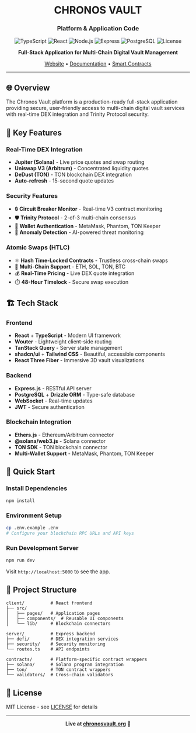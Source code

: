 <div align="center">

# CHRONOS VAULT

### Platform & Application Code

![TypeScript](https://img.shields.io/badge/TypeScript-007ACC?style=for-the-badge&logo=typescript&logoColor=white)
![React](https://img.shields.io/badge/React-20232A?style=for-the-badge&logo=react&logoColor=61DAFB)
![Node.js](https://img.shields.io/badge/Node.js-43853D?style=for-the-badge&logo=node.js&logoColor=white)
![Express](https://img.shields.io/badge/Express-000000?style=for-the-badge&logo=express&logoColor=white)
![PostgreSQL](https://img.shields.io/badge/PostgreSQL-316192?style=for-the-badge&logo=postgresql&logoColor=white)
![License](https://img.shields.io/badge/License-MIT-green.svg?style=for-the-badge)

**Full-Stack Application for Multi-Chain Digital Vault Management**

[Website](https://chronosvault.org) • [Documentation](https://github.com/Chronos-Vault/chronos-vault-docs) • [Smart Contracts](https://github.com/Chronos-Vault/chronos-vault-contracts)

</div>

---

## 🌐 Overview

The Chronos Vault platform is a production-ready full-stack application providing secure, user-friendly access to multi-chain digital vault services with real-time DEX integration and Trinity Protocol security.

## 🎯 Key Features

### Real-Time DEX Integration
- **Jupiter (Solana)** - Live price quotes and swap routing
- **Uniswap V3 (Arbitrum)** - Concentrated liquidity quotes
- **DeDust (TON)** - TON blockchain DEX integration
- **Auto-refresh** - 15-second quote updates

### Security Features
- 🔒 **Circuit Breaker Monitor** - Real-time V3 contract monitoring
- 🛡️ **Trinity Protocol** - 2-of-3 multi-chain consensus
- 🔐 **Wallet Authentication** - MetaMask, Phantom, TON Keeper
- 🚨 **Anomaly Detection** - AI-powered threat monitoring

### Atomic Swaps (HTLC)
- ⚛️ **Hash Time-Locked Contracts** - Trustless cross-chain swaps
- 💱 **Multi-Chain Support** - ETH, SOL, TON, BTC
- 💰 **Real-Time Pricing** - Live DEX quote integration
- ⏱️ **48-Hour Timelock** - Secure swap execution

## 🏗️ Tech Stack

### Frontend
- **React** + **TypeScript** - Modern UI framework
- **Wouter** - Lightweight client-side routing
- **TanStack Query** - Server state management
- **shadcn/ui** + **Tailwind CSS** - Beautiful, accessible components
- **React Three Fiber** - Immersive 3D vault visualizations

### Backend
- **Express.js** - RESTful API server
- **PostgreSQL** + **Drizzle ORM** - Type-safe database
- **WebSocket** - Real-time updates
- **JWT** - Secure authentication

### Blockchain Integration
- **Ethers.js** - Ethereum/Arbitrum connector
- **@solana/web3.js** - Solana connector
- **TON SDK** - TON blockchain connector
- **Multi-Wallet Support** - MetaMask, Phantom, TON Keeper

## 🚀 Quick Start

### Install Dependencies
```bash
npm install
```

### Environment Setup
```bash
cp .env.example .env
# Configure your blockchain RPC URLs and API keys
```

### Run Development Server
```bash
npm run dev
```

Visit `http://localhost:5000` to see the app.

## 📂 Project Structure

```
client/          # React frontend
├── src/
│   ├── pages/   # Application pages
│   ├── components/  # Reusable UI components
│   └── lib/     # Blockchain connectors

server/          # Express backend
├── defi/        # DEX integration services
├── security/    # Security monitoring
└── routes.ts    # API endpoints

contracts/       # Platform-specific contract wrappers
├── solana/      # Solana program integration
├── ton/         # TON contract wrappers
└── validators/  # Cross-chain validators
```

## 📄 License

MIT License - see [LICENSE](LICENSE) for details

---

<div align="center">

**Live at [chronosvault.org](https://chronosvault.org) 🚀**

</div>
